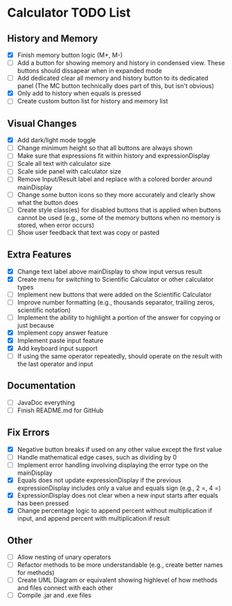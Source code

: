 # Calculator TODO List

## History and Memory

- [x] Finish memory button logic (M+, M-)
- [ ] Add a button for showing memory and history in condensed view. These buttons should dissapear when in expanded mode
- [ ] Add dedicated clear all memory and history button to its dedicated panel (The MC button technically does part of this, but isn't obvious)
- [x] Only add to history when equals is pressed
- [ ] Create custom button list for history and memory list

## Visual Changes

- [x] Add dark/light mode toggle
- [ ] Change minimum height so that all buttons are always shown
- [ ] Make sure that expressions fit within history and expressionDisplay
- [ ] Scale all text with calculator size
- [ ] Scale side panel with calculator size
- [ ] Remove Input/Result label and replace with a colored border around mainDisplay
- [ ] Change some button icons so they more accurately and clearly show what the button does
- [ ] Create style class(es) for disabled buttons that is applied when buttons cannot be used (e.g., some of the memory buttons when no memory is stored, when error occurs)
- [ ] Show user feedback that text was copy or pasted

## Extra Features

- [x] Change text label above mainDisplay to show input versus result
- [x] Create menu for switching to Scientific Calculator or other calculator types
- [ ] Implement new buttons that were added on the Scientific Calculator
- [ ] Improve number formatting (e.g., thousands separator, trailing zeros, scientific notation)
- [ ] Implement the ability to highlight a portion of the answer for copying or just because
- [x] Implement copy answer feature
- [x] Implement paste input feature
- [x] Add keyboard input support
- [ ] If using the same operator repeatedly, should operate on the result with the last operator and input

## Documentation

- [ ] JavaDoc everything
- [ ] Finish README.md for GitHub

## Fix Errors

- [x] Negative button breaks if used on any other value except the first value
- [ ] Handle mathematical edge cases, such as dividing by 0
- [ ] Implement error handling involving displaying the error type on the mainDisplay
- [x] Equals does not update expressionDisplay if the previous expressionDisplay includes only a value and equals sign (e.g., 2 =, 4 =)
- [x] ExpressionDisplay does not clear when a new input starts after equals has been pressed
- [x] Change percentage logic to append percent without multiplication if input, and append percent with multiplication if result

## Other

- [ ] Allow nesting of unary operators
- [ ] Refactor methods to be more understandable (e.g., create better names for methods)
- [ ] Create UML Diagram or equivalent showing highlevel of how methods and files connect with each other
- [ ] Compile .jar and .exe files
